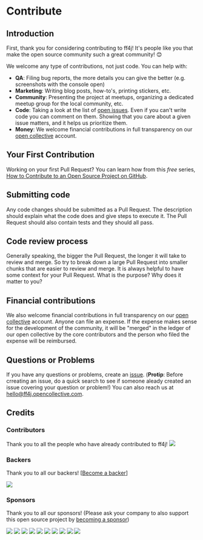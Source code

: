 # Contribute

## Introduction

First, thank you for considering contributing to ff4j! It's people like you that make the open source community such a great community! 😊

We welcome any type of contributions, not just code. You can help with:
- **QA**: Filing bug reports, the more details you can give the better (e.g. screenshots with the console open)
- **Marketing**: Writing blog posts, how-to's, printing stickers, etc.
- **Community**: Presenting the project at meetups, organizing a dedicated meetup group for the local community, etc.
- **Code**: Taking a look at the list of [open issues](issues). Even if you can't write code you can comment on them. Showing that you care about a given issue matters, and it helps us prioritize them.
- **Money**: We welcome financial contributions in full transparency on our [open collective](https://opencollective.com/ff4j) account.

## Your First Contribution

Working on your first Pull Request? You can learn how from this *free* series, [How to Contribute to an Open Source Project on GitHub](https://egghead.io/series/how-to-contribute-to-an-open-source-project-on-github).

## Submitting code

Any code changes should be submitted as a Pull Request. The description should explain what the code does and give steps to execute it. The Pull Request should also contain tests and they should all pass.

## Code review process

Generally speaking, the bigger the Pull Request, the longer it will take to review and merge. So try to break down a large Pull Request into smaller chunks that are easier to review and merge.
It is always helpful to have some context for your Pull Request. What is the purpose? Why does it matter to you?

## Financial contributions

We also welcome financial contributions in full transparency on our [open collective](https://opencollective.com/ff4j) account.
Anyone can file an expense. If the expense makes sense for the development of the community, it will be "merged" in the ledger of our open collective by the core contributors and the person who filed the expense will be reimbursed.

## Questions or Problems

If you have any questions or problems, create an [issue](issue). (__Protip__: Before crreating an issue, do a quick search to see if someone aleady created an issue covering your question or problem!)
You can also reach us at hello@ff4j.opencollective.com.

## Credits

### Contributors

Thank you to all the people who have already contributed to ff4j!
<a href="graphs/contributors"><img src="https://opencollective.com/ff4j/contributors.svg?width=890" /></a>


### Backers

Thank you to all our backers! [[Become a backer](https://opencollective.com/ff4j#backer)]

<a href="https://opencollective.com/ff4j#backers" target="_blank"><img src="https://opencollective.com/ff4j/backers.svg?width=890"></a>


### Sponsors

Thank you to all our sponsors! (Please ask your company to also support this open source project by [becoming a sponsor](https://opencollective.com/ff4j#sponsor))

<a href="https://opencollective.com/ff4j/sponsor/0/website" target="_blank"><img src="https://opencollective.com/ff4j/sponsor/0/avatar.svg"></a>
<a href="https://opencollective.com/ff4j/sponsor/1/website" target="_blank"><img src="https://opencollective.com/ff4j/sponsor/1/avatar.svg"></a>
<a href="https://opencollective.com/ff4j/sponsor/2/website" target="_blank"><img src="https://opencollective.com/ff4j/sponsor/2/avatar.svg"></a>
<a href="https://opencollective.com/ff4j/sponsor/3/website" target="_blank"><img src="https://opencollective.com/ff4j/sponsor/3/avatar.svg"></a>
<a href="https://opencollective.com/ff4j/sponsor/4/website" target="_blank"><img src="https://opencollective.com/ff4j/sponsor/4/avatar.svg"></a>
<a href="https://opencollective.com/ff4j/sponsor/5/website" target="_blank"><img src="https://opencollective.com/ff4j/sponsor/5/avatar.svg"></a>
<a href="https://opencollective.com/ff4j/sponsor/6/website" target="_blank"><img src="https://opencollective.com/ff4j/sponsor/6/avatar.svg"></a>
<a href="https://opencollective.com/ff4j/sponsor/7/website" target="_blank"><img src="https://opencollective.com/ff4j/sponsor/7/avatar.svg"></a>
<a href="https://opencollective.com/ff4j/sponsor/8/website" target="_blank"><img src="https://opencollective.com/ff4j/sponsor/8/avatar.svg"></a>
<a href="https://opencollective.com/ff4j/sponsor/9/website" target="_blank"><img src="https://opencollective.com/ff4j/sponsor/9/avatar.svg"></a>

<!-- This `CONTRIBUTING.md` is based on @nayafia's template https://github.com/nayafia/contributing-template -->